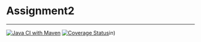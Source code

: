 # Assignment2
---
[![Java CI with Maven](https://github.com/FrancescoCeccato2001639/Assignment2/actions/workflows/main.yml/badge.svg)](https://github.com/FrancescoCeccato2001639/Assignment2/actions/workflows/main.yml)
[![Coverage Status](https://coveralls.io/repos/github/FrancescoCeccato2001639/Assignment2/badge.svg?branch=master)](https://coveralls.io/github/FrancescoCeccato2001639/Assignment2?branch=master)in)
